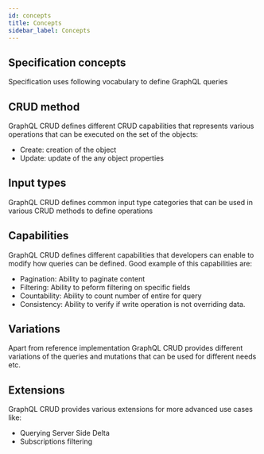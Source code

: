 ```yaml
---
id: concepts
title: Concepts
sidebar_label: Concepts
---
```


## Specification concepts

Specification uses following vocabulary to define GraphQL queries


## CRUD method

GraphQL CRUD defines different CRUD capabilities that represents 
various operations that can be executed on the set of the objects:

- Create: creation of the object
- Update: update of the any object properties


## Input types

GraphQL CRUD defines common input type categories that can be used in various CRUD methods to define operations

## Capabilities

GraphQL CRUD defines different capabilities that developers can enable to modify 
how queries can be defined. Good example of this capabilities are:

- Pagination: Ability to paginate content
- Filtering: Ability to peform filtering on specific fields
- Countability: Ability to count number of entire for query
- Consistency: Ability to verify if write operation is not overriding data.

## Variations

Apart from reference implementation GraphQL CRUD provides different variations 
of the queries and mutations that can be used for different needs etc.

## Extensions

GraphQL CRUD provides various extensions for more advanced use cases like:

- Querying Server Side Delta
- Subscriptions filtering